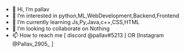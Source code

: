- 👋 Hi, I’m pallav
- 👀 I’m interested in python,ML,WebDevelopment,Backend,Frontend
- 🌱 I’m currently learning Js,Py,Java,c++,CSS,HTML
- 💞️ I’m looking to collaborate on Nothing
- 📫 How to reach me [ discord @pallav#5213 ] OR [Instagram @Pallav_2905_ ] 

<!---
Pallav2905-py/Pallav2905-py is a ✨ special ✨ repository because its `README.md` (this file) appears on your GitHub profile.
You can click the Preview link to take a look at your changes.
--->
